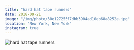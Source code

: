 ```yaml
---
title: "hard hat tape runners"
date: 2018-09-21
image: "/img/photo/30e127255f7dbb3904ad10eb68a8252e.jpg"
location: "New York, New York"
instagram: true
---
```


![hard hat tape runners](/img/photo/30e127255f7dbb3904ad10eb68a8252e.jpg)
